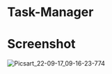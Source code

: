 # Task-Manager
# Screenshot
![Picsart_22-09-17_09-16-23-774](https://user-images.githubusercontent.com/112925756/190839597-f6cb8366-3ca3-4e7d-8f75-bbdcc53336e3.jpg)
